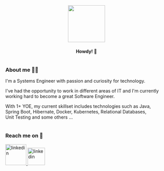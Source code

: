 
<div id="header" align="center">
<img src="https://media.giphy.com/media/utfeiHQ7CcpyRtXla6/giphy.gif" width="115">

#### Howdy! 👋
</div>

# 

### **About me 🐱‍👤** 

I'm a Systems Engineer with passion and curiosity for technology.

I've had the opportunity to work in different areas of IT and I'm currently   
working hard to become a great Software Engineer.   

With 1+ YOE, my current skillset includes technologies such as Java,  
Spring   Boot, Hibernate, Docker, Kubernetes, Relational Databases,    
Unit Testing and some others ...

#

### **Reach me on** 💬 
<div id="badges">
<a href="https://www.linkedin.com/in/jesusortegadelcastillo/?locale=en_US">
<img src="https://img.shields.io/badge/LinkedIn-blue?style=plastic" alt="linkedin" width="65">
</a>
<a href="https://twitter.com/1JDelCastillo">
<img src="https://img.shields.io/badge/Twitter-9cf?style=plastic" alt="linkedin" width="54">
</a>
</div>  

